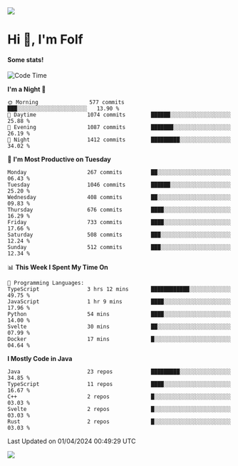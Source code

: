 <img src="https://komarev.com/ghpvc/?username=itsfolf"/>
<h1>Hi 👋, I'm Folf</h1>


#### Some stats!
<!--START_SECTION:waka-->
![Code Time](http://img.shields.io/badge/Code%20Time-2%2C173%20hrs-blue)

**I'm a Night 🦉** 

```text
🌞 Morning                577 commits         ███░░░░░░░░░░░░░░░░░░░░░░   13.90 % 
🌆 Daytime                1074 commits        ██████░░░░░░░░░░░░░░░░░░░   25.88 % 
🌃 Evening                1087 commits        ███████░░░░░░░░░░░░░░░░░░   26.19 % 
🌙 Night                  1412 commits        █████████░░░░░░░░░░░░░░░░   34.02 % 
```
📅 **I'm Most Productive on Tuesday** 

```text
Monday                   267 commits         ██░░░░░░░░░░░░░░░░░░░░░░░   06.43 % 
Tuesday                  1046 commits        ██████░░░░░░░░░░░░░░░░░░░   25.20 % 
Wednesday                408 commits         ██░░░░░░░░░░░░░░░░░░░░░░░   09.83 % 
Thursday                 676 commits         ████░░░░░░░░░░░░░░░░░░░░░   16.29 % 
Friday                   733 commits         ████░░░░░░░░░░░░░░░░░░░░░   17.66 % 
Saturday                 508 commits         ███░░░░░░░░░░░░░░░░░░░░░░   12.24 % 
Sunday                   512 commits         ███░░░░░░░░░░░░░░░░░░░░░░   12.34 % 
```


📊 **This Week I Spent My Time On** 

```text
💬 Programming Languages: 
TypeScript               3 hrs 12 mins       ████████████░░░░░░░░░░░░░   49.75 % 
JavaScript               1 hr 9 mins         ████░░░░░░░░░░░░░░░░░░░░░   17.96 % 
Python                   54 mins             ████░░░░░░░░░░░░░░░░░░░░░   14.00 % 
Svelte                   30 mins             ██░░░░░░░░░░░░░░░░░░░░░░░   07.99 % 
Docker                   17 mins             █░░░░░░░░░░░░░░░░░░░░░░░░   04.64 % 
```

**I Mostly Code in Java** 

```text
Java                     23 repos            █████████░░░░░░░░░░░░░░░░   34.85 % 
TypeScript               11 repos            ████░░░░░░░░░░░░░░░░░░░░░   16.67 % 
C++                      2 repos             █░░░░░░░░░░░░░░░░░░░░░░░░   03.03 % 
Svelte                   2 repos             █░░░░░░░░░░░░░░░░░░░░░░░░   03.03 % 
Rust                     2 repos             █░░░░░░░░░░░░░░░░░░░░░░░░   03.03 % 
```




 Last Updated on 01/04/2024 00:49:29 UTC
<!--END_SECTION:waka-->
<a src="https://discord.com/users/1090088995976925305"><img src="https://lanyard-profile-readme.vercel.app/api/1090088995976925305"/></a></td> 
